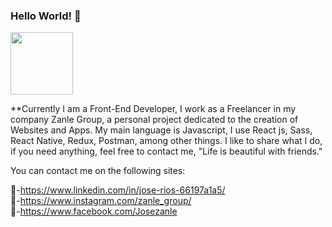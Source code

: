 ### Hello World! 👋
<img src="https://media.bitdegree.org/storage/media/images/2018/10/Top-10-Tips-To-Learn-JavaScript.jpg" height="100px">

**Currently I am a Front-End Developer, I work as a Freelancer in my company Zanle Group, a personal project dedicated to the creation of Websites and Apps.
My main language is Javascript, I use React js, Sass, React Native, Redux, Postman, among other things.
I like to share what I do, if you need anything, feel free to contact me, "Life is beautiful with friends."

You can contact me on the following sites:

👋-https://www.linkedin.com/in/jose-rios-66197a1a5/ <br/>
👋-https://www.instagram.com/zanle_group/ <br/>
👋-https://www.facebook.com/Josezanle


